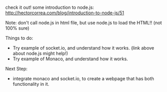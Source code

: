 check it out! some introduction to node.js:
http://hectorcorrea.com/blog/introduction-to-node-js/51

Note:
don't call node.js in html file, but use node.js to load the HTML!! (not 100% sure)

Things to do: <br>
- Try example of socket.io, and understand how it works. (link above about node.js might help!) <br>
- Try example of Monaco, and understand how it works.

Next Step: <br>
- integrate monaco and socket.io, to create a webpage that has both functionality in it.